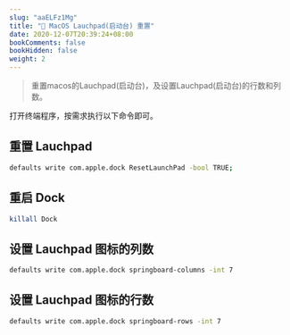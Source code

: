 ```yaml
---
slug: "aaELFz1Mg"
title: "📝 MacOS Lauchpad(启动台) 重置"
date: 2020-12-07T20:39:24+08:00
bookComments: false
bookHidden: false
weight: 2
---
```



> 重置macos的Lauchpad(启动台)，及设置Lauchpad(启动台)的行数和列数。

打开终端程序，按需求执行以下命令即可。

## 重置 Lauchpad

```bash
defaults write com.apple.dock ResetLaunchPad -bool TRUE;
```

## 重启 Dock

```bash
killall Dock
```

## 设置 Lauchpad 图标的列数

```bash
defaults write com.apple.dock springboard-columns -int 7
```

## 设置 Lauchpad 图标的行数

```bash
defaults write com.apple.dock springboard-rows -int 7
```